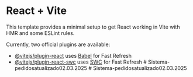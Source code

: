 # React + Vite

This template provides a minimal setup to get React working in Vite with HMR and some ESLint rules.

Currently, two official plugins are available:

- [@vitejs/plugin-react](https://github.com/vitejs/vite-plugin-react/blob/main/packages/plugin-react/README.md) uses [Babel](https://babeljs.io/) for Fast Refresh
- [@vitejs/plugin-react-swc](https://github.com/vitejs/vite-plugin-react-swc) uses [SWC](https://swc.rs/) for Fast Refresh
#   S i s t e m a - p e d i d o s a t u a l i z a d o 0 2 . 0 3 . 2 0 2 5  
 #   S i s t e m a - p e d i d o s a t u a l i z a d o 0 2 . 0 3 . 2 0 2 5  
 